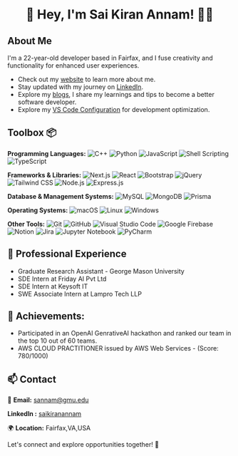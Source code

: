<h1 align="center"> 👋 Hey, I'm Sai Kiran Annam! 👨‍💻 </h1>

## About Me
I'm a 22-year-old developer based in Fairfax, and I fuse creativity and functionality for enhanced user experiences.


- Check out my [website](https://www.google.com) to learn more about me.
- Stay updated with my journey on [LinkedIn](https://www.linkedin.com/in/saikiranannam).
- Explore my [blogs](https://saikirantech.hashnode.dev/), I share my learnings and tips to become a better software developer.
- Explore my [VS Code Configuration](https://github.com/saikiranAnnam/vscode-settings) for development optimization.


## Toolbox 📦

**Programming Languages:** ![C++](https://img.shields.io/badge/-C++-00599C?style=flat&logo=c%2B%2B&logoColor=white) ![Python](https://img.shields.io/badge/-Python-3776AB?style=flat&logo=python&logoColor=white) ![JavaScript](https://img.shields.io/badge/-JavaScript-F7DF1E?style=flat&logo=javascript&logoColor=black) ![Shell Scripting](https://img.shields.io/badge/-Shell%20Scripting-121011?style=flat&logo=gnu-bash&logoColor=white) ![TypeScript](https://img.shields.io/badge/-TypeScript-3178C6?style=flat&logo=typescript&logoColor=white)

**Frameworks & Libraries:** ![Next.js](https://img.shields.io/badge/-Next.js-000000?style=flat&logo=next.js&logoColor=white) ![React](https://img.shields.io/badge/-React-61DAFB?style=flat&logo=react&logoColor=black) ![Bootstrap](https://img.shields.io/badge/-Bootstrap-7952B3?style=flat&logo=bootstrap&logoColor=white) ![jQuery](https://img.shields.io/badge/-jQuery-0769AD?style=flat&logo=jquery&logoColor=white) ![Tailwind CSS](https://img.shields.io/badge/-Tailwind%20CSS-38B2AC?style=flat&logo=tailwind-css&logoColor=white) ![Node.js](https://img.shields.io/badge/-Node.js-339933?style=flat&logo=node.js&logoColor=white) ![Express.js](https://img.shields.io/badge/-Express.js-000000?style=flat&logo=express&logoColor=white)

**Database & Management Systems:** ![MySQL](https://img.shields.io/badge/-MySQL-4479A1?style=flat&logo=mysql&logoColor=white) ![MongoDB](https://img.shields.io/badge/-MongoDB-47A248?style=flat&logo=mongodb&logoColor=white) ![Prisma](https://img.shields.io/badge/-Prisma-2D3748?style=flat&logo=prisma&logoColor=white)

**Operating Systems:** ![macOS](https://img.shields.io/badge/-macOS-000000?style=flat&logo=apple&logoColor=white) ![Linux](https://img.shields.io/badge/-Linux-FCC624?style=flat&logo=linux&logoColor=black) ![Windows](https://img.shields.io/badge/-Windows-0078D6?style=flat&logo=windows&logoColor=white)

**Other Tools:** ![Git](https://img.shields.io/badge/-Git-F05032?style=flat&logo=git&logoColor=white) ![GitHub](https://img.shields.io/badge/-GitHub-181717?style=flat&logo=github&logoColor=white) ![Visual Studio Code](https://img.shields.io/badge/-Visual%20Studio%20Code-007ACC?style=flat&logo=visual-studio-code&logoColor=white) ![Google Firebase](https://img.shields.io/badge/-Firebase-FFCA28?style=flat&logo=firebase&logoColor=black) ![Notion](https://img.shields.io/badge/-Notion-000000?style=flat&logo=notion&logoColor=white) ![Jira](https://img.shields.io/badge/-Jira-0052CC?style=flat&logo=jira&logoColor=white) ![Jupyter Notebook](https://img.shields.io/badge/-Jupyter%20Notebook-F37626?style=flat&logo=jupyter&logoColor=white) ![PyCharm](https://img.shields.io/badge/-PyCharm-000000?style=flat&logo=pycharm&logoColor=white)

## 💼 Professional Experience
- Graduate Research Assistant - George Mason University
- SDE Intern at Friday AI Pvt Ltd
- SDE Intern at Keysoft IT
- SWE Associate Intern at Lampro Tech LLP

## 🚀 Achievements: ##
- Participated in an OpenAI GenrativeAI hackathon and ranked our team in the top 10 out of 60 teams.
- AWS CLOUD PRACTITIONER issued by AWS Web Services - (Score: 780/1000)

## 📫 Contact
📧 **Email:** sannam@gmu.edu

**LinkedIn :** [saikiranannam](https://www.linkedin.com/in/saikiranannam)

🌍 **Location:** Fairfax,VA,USA

Let's connect and explore opportunities together! 🚀
